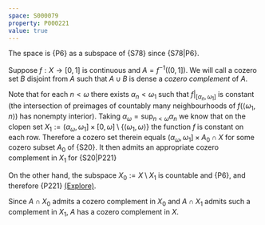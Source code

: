 ```yaml
---
space: S000079
property: P000221
value: true
---
```


The space is {P6} as a subspace of {S78}
since {S78|P6}.

Suppose $f:X\to[0,1]$ is continuous and $A=f^{-1}((0,1])$.
We will call a cozero set $B$ disjoint from $A$
 such that $A\cup B$ is dense a *cozero complement* of $A$.

Note that for each $n<\omega$ there exists $\alpha_n<\omega_1$
such that $f|_{[\alpha_n,\omega_1]}$ is constant (the intersection of
preimages of countably many neighbourhoods of $f(\langle\omega_1,n\rangle)$ has nonempty interior).
Taking $\alpha_\omega=\sup_{n<\omega}\alpha_n$ we know that
on the clopen set $X_1:=(\alpha_\omega,\omega_1]{\times}[0,\omega]\setminus\{\langle\omega_1,\omega\rangle\}$ the function $f$ is constant
on each row. Therefore a cozero set therein equals $(\alpha_\omega,\omega_1]{\times}A_0\cap X$ for some cozero subset $A_0$ of
{S20}. It then admits
an appropriate cozero complement in $X_1$
for {S20|P221}

On the other hand, the subspace $X_0:=X\setminus X_1$ is countable and {P6},
and therefore {P221} [(Explore)](https://topology.pi-base.org/spaces?q=countable%2BT_%7B3%5Cfrac12%7D%2B%7ECozero+complemented).

Since $A\cap X_0$ admits a cozero complement in $X_0$ and
$A\cap X_1$ admits such a complement in $X_1$, $A$ has a cozero complement in $X$.
